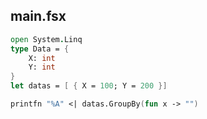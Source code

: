## main.fsx

```fsharp
open System.Linq
type Data = {
    X: int
    Y: int
}
let datas = [ { X = 100; Y = 200 }]

printfn "%A" <| datas.GroupBy(fun x -> "")

```
